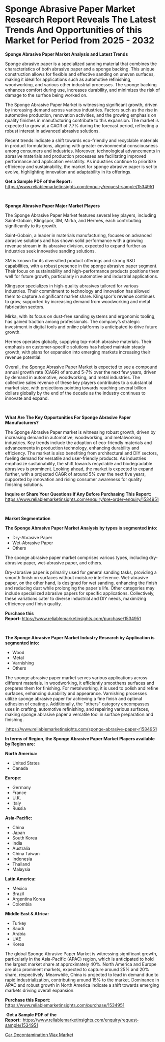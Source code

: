 <p><h1>Sponge Abrasive Paper Market Research Report Reveals The Latest Trends And Opportunities of this Market for Period from 2025 - 2032</h1></p><p><strong>Sponge Abrasive Paper Market Analysis and Latest Trends</strong></p>
<p><p>Sponge abrasive paper is a specialized sanding material that combines the characteristics of both abrasive paper and a sponge backing. This unique construction allows for flexible and effective sanding on uneven surfaces, making it ideal for applications such as automotive refinishing, woodworking, and various other industrial processes. The sponge backing enhances comfort during use, increases durability, and minimizes the risk of damage to the surface being worked on.</p><p>The Sponge Abrasive Paper Market is witnessing significant growth, driven by increasing demand across various industries. Factors such as the rise in automotive production, renovation activities, and the growing emphasis on quality finishes in manufacturing contribute to this expansion. The market is expected to grow at a CAGR of 7.7% during the forecast period, reflecting a robust interest in advanced abrasive solutions.</p><p>Recent trends indicate a shift towards eco-friendly and recyclable materials in product formulations, aligning with greater environmental consciousness among consumers and industries. Moreover, technological advancements in abrasive materials and production processes are facilitating improved performance and application versatility. As industries continue to prioritize efficiency and sustainability, the market for sponge abrasive paper is set to evolve, highlighting innovation and adaptability in its offerings.</p></p>
<p><strong>Get a Sample PDF of the Report:&nbsp;</strong> <a href="https://www.reliablemarketinsights.com/enquiry/request-sample/1534951?utm_campaign=2385&utm_medium=2&utm_source=Github&utm_content=ia&utm_term=09022025&utm_id=sponge-abrasive-paper">https://www.reliablemarketinsights.com/enquiry/request-sample/1534951</a></p>
<p>&nbsp;</p>
<p><strong>Sponge Abrasive Paper Major Market Players</strong></p>
<p><p>The Sponge Abrasive Paper Market features several key players, including Saint-Gobain, Klingspor, 3M, Mirka, and Hermes, each contributing significantly to its growth. </p><p>Saint-Gobain, a leader in materials manufacturing, focuses on advanced abrasive solutions and has shown solid performance with a growing revenue stream in its abrasive division, expected to expand further as industries seek innovative sanding solutions.</p><p>3M is known for its diversified product offerings and strong R&D capabilities, with a robust presence in the sponge abrasive paper segment. Their focus on sustainability and high-performance products positions them well for future growth, particularly in automotive and industrial applications.</p><p>Klingspor specializes in high-quality abrasives tailored for various industries. Their commitment to technology and innovation has allowed them to capture a significant market share. Klingspor's revenue continues to grow, supported by increasing demand from woodworking and metal fabrication sectors.</p><p>Mirka, with its focus on dust-free sanding systems and ergonomic tooling, has gained traction among professionals. The company’s strategic investment in digital tools and online platforms is anticipated to drive future growth.</p><p>Hermes operates globally, supplying top-notch abrasive materials. Their emphasis on customer-specific solutions has helped maintain steady growth, with plans for expansion into emerging markets increasing their revenue potential.</p><p>Overall, the Sponge Abrasive Paper Market is expected to see a compound annual growth rate (CAGR) of around 5-7% over the next few years, driven by demand in automotive, woodworking, and metal industries. The collective sales revenue of these key players contributes to a substantial market size, with projections pointing towards reaching several billion dollars globally by the end of the decade as the industry continues to innovate and expand.</p></p>
<p>&nbsp;</p>
<p><strong>What Are The Key Opportunities For Sponge Abrasive Paper Manufacturers?</strong></p>
<p><p>The Sponge Abrasive Paper market is witnessing robust growth, driven by increasing demand in automotive, woodworking, and metalworking industries. Key trends include the adoption of eco-friendly materials and advancements in production technology, enhancing durability and efficiency. The market is also benefiting from architectural and DIY sectors, fueling demand for versatile and user-friendly products. As industries emphasize sustainability, the shift towards recyclable and biodegradable abrasives is prominent. Looking ahead, the market is expected to expand further, with a projected CAGR of around 5% over the next five years, supported by innovation and rising consumer awareness for quality finishing solutions.</p></p>
<p><strong>Inquire or Share Your Questions If Any Before Purchasing This Report:</strong> <a href="https://www.reliablemarketinsights.com/enquiry/pre-order-enquiry/1534951?utm_campaign=2385&utm_medium=2&utm_source=Github&utm_content=ia&utm_term=09022025&utm_id=sponge-abrasive-paper">https://www.reliablemarketinsights.com/enquiry/pre-order-enquiry/1534951</a></p>
<p>&nbsp;</p>
<p><strong>Market Segmentation</strong></p>
<p><strong>The Sponge Abrasive Paper Market Analysis by types is segmented into:</strong></p>
<p><ul><li>Dry-Abrasive Paper</li><li>Wet-Abrasive Paper</li><li>Others</li></ul></p>
<p><p>The sponge abrasive paper market comprises various types, including dry-abrasive paper, wet-abrasive paper, and others. </p><p>Dry-abrasive paper is primarily used for general sanding tasks, providing a smooth finish on surfaces without moisture interference. Wet-abrasive paper, on the other hand, is designed for wet sanding, enhancing the finish and reducing dust while prolonging the paper's life. Other categories may include specialized abrasive papers for specific applications. Collectively, these variations cater to diverse industrial and DIY needs, maximizing efficiency and finish quality.</p></p>
<p><strong>Purchase this Report:&nbsp;</strong><a href="https://www.reliablemarketinsights.com/purchase/1534951?utm_campaign=2385&utm_medium=2&utm_source=Github&utm_content=ia&utm_term=09022025&utm_id=sponge-abrasive-paper">https://www.reliablemarketinsights.com/purchase/1534951</a></p>
<p>&nbsp;</p>
<p><strong>The Sponge Abrasive Paper Market Industry Research by Application is segmented into:</strong></p>
<p><ul><li>Wood</li><li>Metal</li><li>Varnishing</li><li>Others</li></ul></p>
<p><p>The sponge abrasive paper market serves various applications across different materials. In woodworking, it efficiently smoothens surfaces and prepares them for finishing. For metalworking, it is used to polish and refine surfaces, enhancing durability and appearance. Varnishing processes utilize sponge abrasive paper for achieving a fine finish and optimal adhesion of coatings. Additionally, the "others" category encompasses uses in crafting, automotive refinishing, and repairing various surfaces, making sponge abrasive paper a versatile tool in surface preparation and finishing.</p></p>
<p><a href="https://www.reliablemarketinsights.com/sponge-abrasive-paper-r1534951?utm_campaign=2385&utm_medium=2&utm_source=Github&utm_content=ia&utm_term=09022025&utm_id=sponge-abrasive-paper">&nbsp;https://www.reliablemarketinsights.com/sponge-abrasive-paper-r1534951</a></p>
<p><strong>In terms of Region, the Sponge Abrasive Paper Market Players available by Region are:</strong></p>
<p>
    <p> <strong> North America: </strong>
        <ul>
            <li>United States</li>
            <li>Canada</li>
        </ul>
        </p> 
    <p> <strong> Europe: </strong>
        <ul>
            <li>Germany</li>
            <li>France</li>
            <li>U.K.</li>
            <li>Italy</li>
            <li>Russia</li>
        </ul>
        </p> 
    <p> <strong> Asia-Pacific: </strong>
        <ul>
            <li>China</li>
            <li>Japan</li>
            <li>South Korea</li>
            <li>India</li>
            <li>Australia</li>
            <li>China Taiwan</li>
            <li>Indonesia</li>
            <li>Thailand</li>
            <li>Malaysia</li>
        </ul>
        </p> 
    <p> <strong> Latin America: </strong>
        <ul>
            <li>Mexico</li>
            <li>Brazil</li>
            <li>Argentina Korea</li>
            <li>Colombia</li>
        </ul>
        </p> 
    <p> <strong> Middle East & Africa: </strong>
        <ul>
            <li>Turkey</li>
            <li>Saudi</li>
            <li>Arabia</li>
            <li>UAE</li>
            <li>Korea</li>
        </ul>
    </p>
    </p>
<p><p>The global Sponge Abrasive Paper Market is witnessing significant growth, particularly in the Asia-Pacific (APAC) region, which is anticipated to hold the largest market share at approximately 40%. North America and Europe are also prominent markets, expected to capture around 25% and 20% share, respectively. Meanwhile, China is projected to lead in demand due to rapid industrialization, contributing around 15% to the market. Dominance in APAC and robust growth in North America indicate a shift towards emerging markets driving overall expansion.</p></p>
<p><strong>Purchase this Report: </strong><a href="https://www.reliablemarketinsights.com/purchase/1534951?utm_campaign=2385&utm_medium=2&utm_source=Github&utm_content=ia&utm_term=09022025&utm_id=sponge-abrasive-paper">https://www.reliablemarketinsights.com/purchase/1534951</a></p>
<p>&nbsp;<strong>Get a Sample PDF of the Report:&nbsp;&nbsp;</strong><a href="https://www.reliablemarketinsights.com/enquiry/request-sample/1534951?utm_campaign=2385&utm_medium=2&utm_source=Github&utm_content=ia&utm_term=09022025&utm_id=sponge-abrasive-paper">https://www.reliablemarketinsights.com/enquiry/request-sample/1534951</a></p>
<p><strong></strong></p>
<p><p><a href="https://github.com/sungbruington660/Market-Research-Report-List-1/blob/main/car-decontamination-wax-market.md?utm_campaign=2385&utm_medium=2&utm_source=Github&utm_content=ia&utm_term=09022025&utm_id=sponge-abrasive-paper">Car Decontamination Wax Market</a></p></p>